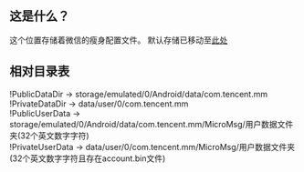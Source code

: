 ## 这是什么？

这个位置存储着微信的瘦身配置文件。 默认存储已移动至[此处](../../app/src/main/assets/wechat.json)

## 相对目录表

!PublicDataDir -> storage/emulated/0/Android/data/com.tencent.mm    
!PrivateDataDir -> data/user/0/com.tencent.mm   
!PublicUserData -> storage/emulated/0/Android/data/com.tencent.mm/MicroMsg/用户数据文件夹(32个英文数字字符)    
!PrivateUserData -> data/user/0/com.tencent.mm/MicroMsg/用户数据文件夹(32个英文数字字符且存在account.bin文件)    